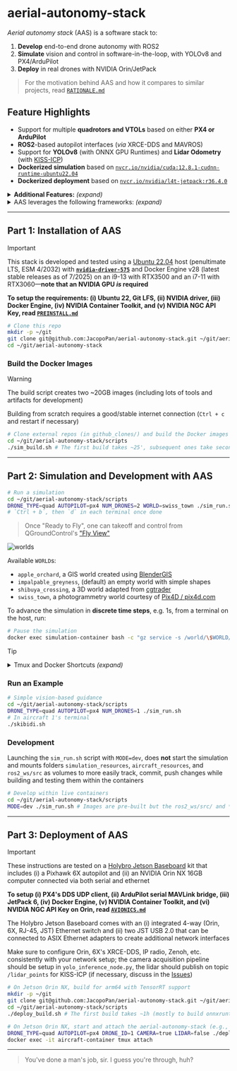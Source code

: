 # aerial-autonomy-stack

*Aerial autonomy stack* (AAS) is a software stack to:

1. **Develop** end-to-end drone autonomy with ROS2
2. **Simulate** vision and control in software-in-the-loop, with YOLOv8 and PX4/ArduPilot
3. **Deploy** in real drones with NVIDIA Orin/JetPack

> For the motivation behind AAS and how it compares to similar projects, read [`RATIONALE.md`](/supplementary/RATIONALE.md)

## Feature Highlights

- Support for multiple **quadrotors and VTOLs** based on either **PX4 or ArduPilot**
- **ROS2**-based autopilot interfaces (*via* XRCE-DDS and MAVROS)
- Support for **YOLOv8** (with ONNX GPU Runtimes) and **Lidar Odometry** (with [KISS-ICP](https://github.com/PRBonn/kiss-icp))
- **Dockerized simulation** based on [`nvcr.io/nvidia/cuda:12.8.1-cudnn-runtime-ubuntu22.04`](https://catalog.ngc.nvidia.com/orgs/nvidia/containers/cuda/tags)
- **Dockerized deployment** based on [`nvcr.io/nvidia/l4t-jetpack:r36.4.0`](https://catalog.ngc.nvidia.com/orgs/nvidia/containers/l4t-jetpack/tags)

<details>
<summary><b>Additional Features:</b> <i>(expand)</i></summary>

> - **3D worlds** for [PX4](https://docs.px4.io/main/en/simulation/#sitl-simulation-environment) and [ArduPilot](https://ardupilot.org/dev/docs/sitl-simulator-software-in-the-loop.html#sitl-architecture) software-in-the-loop (SITL) simulation
> - **Steppable simulation** interface for reinforcement learning 
> - [Zenoh](https://github.com/eclipse-zenoh/zenoh-plugin-ros2dds) inter-vehicle ROS2 bridge
> - Support for [PX4 Offboard](https://docs.px4.io/main/en/flight_modes/offboard.html) mode (e.g. CTBR/`VehicleRatesSetpoint` for agile, GNSS-denied flight) and [ArduPilot Guided](https://ardupilot.org/copter/docs/ac2_guidedmode.html) mode (including `setpoint_velocity`, `setpoint_accel` references)

</details>

<details>
<summary>AAS leverages the following frameworks: <i>(expand)</i></summary>

> [*ROS2 Humble*](https://docs.ros.org/en/rolling/Releases.html) (LTS, EOL 5/2027), [*Gazebo Sim Harmonic*](https://gazebosim.org/docs/latest/releases/) (LTS, EOL 9/2028), [*PX4 1.16*](https://github.com/PX4/PX4-Autopilot/releases) interfaced *via* [XRCE-DDS](https://github.com/eProsima/Micro-XRCE-DDS/releases), [*ArduPilot 4.6*](https://github.com/ArduPilot/ardupilot/releases) interfaced *via* [MAVROS](https://github.com/mavlink/mavros/releases), [*YOLOv8*](https://github.com/ultralytics/ultralytics/releases) on [*ONNX Runtime 1.22*](https://onnxruntime.ai/getting-started) (latest stable releases as of 8/2025), [*L4T 36* (Ubuntu 22-based)/*JetPack 6*](https://developer.nvidia.com/embedded/jetpack-archive) (for deployment only, latest major release as of 8/2025)

</details>

<!-- TODO: add video of example startup/usage with API from git clone on -->

---

## Part 1: Installation of AAS

> [!IMPORTANT]
> This stack is developed and tested using a [Ubuntu 22.04](https://ubuntu.com/about/release-cycle) host (penultimate LTS, ESM 4/2032) with [**`nvidia-driver-575`**](https://developer.nvidia.com/datacenter-driver-archive) and Docker Engine v28 (latest stable releases as of 7/2025) on an i9-13 with RTX3500 and an i7-11 with RTX3060—**note that an NVIDIA GPU *is* required**
> 
> **To setup the requirements: (i) Ubuntu 22, Git LFS, (ii) NVIDIA driver, (iii) Docker Engine, (iv) NVIDIA Container Toolkit, and (v) NVIDIA NGC API Key, read [`PREINSTALL.md`](/supplementary/PREINSTALL.md)**

```sh
# Clone this repo
mkdir -p ~/git
git clone git@github.com:JacopoPan/aerial-autonomy-stack.git ~/git/aerial-autonomy-stack
cd ~/git/aerial-autonomy-stack
```

### Build the Docker Images

> [!WARNING]
> The build script creates two ~20GB images (including lots of tools and artifacts for development)
> 
> Building from scratch requires a good/stable internet connection (`Ctrl + c` and restart if necessary)

```sh
# Clone external repos (in github_clones/) and build the Docker images
cd ~/git/aerial-autonomy-stack/scripts
./sim_build.sh # The first build takes ~25', subsequent ones take seconds to minutes
```

---

## Part 2: Simulation and Development with AAS

```sh
# Run a simulation
cd ~/git/aerial-autonomy-stack/scripts
DRONE_TYPE=quad AUTOPILOT=px4 NUM_DRONES=2 WORLD=swiss_town ./sim_run.sh # Check the script for more options
# `Ctrl + b`, then `d` in each terminal once done
```

> Once "Ready to Fly", one can takeoff and control from QGroundControl's ["Fly View"](https://docs.qgroundcontrol.com/master/en/qgc-user-guide/fly_view/fly_view.html)

![worlds](https://github.com/user-attachments/assets/45a2f2ad-cc31-4d71-aa2e-4fe542a59a77)

Available `WORLD`s:
- `apple_orchard`, a GIS world created using [BlenderGIS](https://github.com/domlysz/BlenderGIS)
- `impalpable_greyness`, (default) an empty world with simple shapes
- `shibuya_crossing`, a 3D world adapted from [cgtrader](https://www.cgtrader.com/)
- `swiss_town`, a photogrammetry world courtesy of [Pix4D / pix4d.com](https://support.pix4d.com/hc/en-us/articles/360000235126)

To advance the simulation in **discrete time steps**, e.g. 1s, from a terminal on the host, run:

```sh
# Pause the simulation
docker exec simulation-container bash -c "gz service -s /world/\$WORLD/control --reqtype gz.msgs.WorldControl --reptype gz.msgs.Boolean --req 'multi_step: 250, pause: true'" # Adjust multi_step based on the value of max_step_size in the world's .sdf 
```

> [!TIP]
> <details>
> <summary>Tmux and Docker Shortcuts <i>(expand)</i></summary>
> 
> - Move between Tmux windows with `Ctrl + b`, then `n`, `p`
> - Move between Tmux panes with `Ctrl + b`, then `arrow keys`
> - Enter copy mode to scroll back with `Ctrl + [`, then `arrow keys`, exit with `q`
> - Split a Tmux window with `Ctrl + b`, then `"` (horizontal) or `%` (vertical)
> - Detach Tmux with `Ctrl + b`, then `d`
> ```sh
> tmux list-sessions # List all sessions
> tmux attach-session -t [session_name] # Reattach a session
> tmux kill-session -t [session_name] # Kill a session
> tmux kill-server # Kill all sessions
> ```
> Docker hygiene:
> ```sh
> docker ps -a # List containers
> docker stop $(docker ps -q) # Stop all containers
> docker container prune # Remove all stopped containers
> 
> docker images # List images
> docker image prune # Remove untagged images
> docker rmi <image_name_or_id> # Remove a specific image
> docker builder prune # Clear the cache system wide
> ```
> 
> </details>

### Run an Example

```sh
# Simple vision-based guidance
cd ~/git/aerial-autonomy-stack/scripts
DRONE_TYPE=quad AUTOPILOT=px4 NUM_DRONES=1 ./sim_run.sh
# In aircraft 1's terminal
./skibidi.sh
```

<!-- TODO: add video of the skibidi example -->

### Development

Launching the `sim_run.sh` script with `MODE=dev`, does **not** start the simulation and mounts folders `simulation_resources`, `aircraft_resources`, and `ros2_ws/src` as volumes to more easily track, commit, push changes while building and testing them within the containers

```sh
# Develop within live containers
cd ~/git/aerial-autonomy-stack/scripts
MODE=dev ./sim_run.sh # Images are pre-built but the ros2_ws/src/ and *_resources/ folders are mounted from the host
```

---

## Part 3: Deployment of AAS

> [!IMPORTANT]
> These instructions are tested on a [Holybro Jetson Baseboard](https://holybro.com/products/pixhawk-jetson-baseboard) kit that includes (i) a Pixhawk 6X autopilot and (ii) an NVIDIA Orin NX 16GB computer connected via both serial and ethernet
> 
> **To setup (i) PX4's DDS UDP client, (ii) ArduPilot serial MAVLink bridge, (iii) JetPack 6, (iv) Docker Engine, (v) NVIDIA Container Toolkit, and (vi) NVIDIA NGC API Key on Orin, read [`AVIONICS.md`](/supplementary/AVIONICS.md)**
>
> The Holybro Jetson Baseboard comes with an (i) integrated 4-way (Orin, 6X, RJ-45, JST) Ethernet switch and (ii) two JST USB 2.0 that can be connected to ASIX Ethernet adapters to create additional network interfaces
> 
> Make sure to configure Orin, 6X's XRCE-DDS, IP radio, Zenoh, etc. consistently with your network setup; the camera acquisition pipeline should be setup in `yolo_inference_node.py`, the lidar should publish on topic `/lidar_points` for KISS-ICP (if necessary, discuss in the [Issues](https://github.com/JacopoPan/aerial-autonomy-stack/issues))


```sh
# On Jetson Orin NX, build for arm64 with TensorRT support
mkdir -p ~/git
git clone git@github.com:JacopoPan/aerial-autonomy-stack.git ~/git/aerial-autonomy-stack
cd ~/git/aerial-autonomy-stack/scripts
./deploy_build.sh # The first build takes ~1h (mostly to build onnxruntime-gpu from source)
```

```sh
# On Jetson Orin NX, start and attach the aerial-autonomy-stack (e.g., from ssh)
DRONE_TYPE=quad AUTOPILOT=px4 DRONE_ID=1 CAMERA=true LIDAR=false ./deploy_run.sh
docker exec -it aircraft-container tmux attach
```

---
> You've done a man's job, sir. I guess you're through, huh?

<!-- 



## TODOs

- Implement MAVROS subscribers to ardupilot_interface

/mavros/global_position/global
    NavSatFix
/mavros/local_position/odom 
    nav_msgs/msg/Odometry
    (alternatives /mavros/global_position/local nav_msgs/msg/Odometry AND /mavros/local_position/pose geometry_msgs/msg/PoseStamped)

/mavros/global_position/local
  nav_msgs/msg/Odometry

/mavros/local_position/velocity_body
    geometry_msgs/msg/TwistStamped
    (alternative /mavros/local_position/velocity_local geometry_msgs/msg/TwistStamped)

/mavros/vfr_hud
  mavros_msgs/msg/VfrHud

/mavros/home_position/home 
    mavros_msgs/msg/HomePosition

/mavros/state
    mavros_msgs/msg/State

finally ros2 service call /mavros/vehicle_info_get mavros_msgs/srv/VehicleInfoGet

----------------
alt_ = ???; // AMSL
    /mavros/vfr_hud 
    Type: mavros_msgs/msg/VfrHud

//  xy_valid_ = msg->xy_valid;
// z_valid_ = msg->z_valid;
// v_xy_valid_ = msg->v_xy_valid;
// v_z_valid_ = msg->v_z_valid;
// Position in local NED frame
x_ = msg->x; // N
y_= msg->y; // E
z_ = msg->z; // D
    /mavros/global_position/local
    nav_msgs/msg/Odometry
heading_ = msg->heading; // Euler yaw angle transforming the tangent plane relative to NED earth-fixed frame, -PI..+PI,  (radians)
    /mavros/global_position/compass_hdg 
    std_msgs/msg/Float64
    also in
    /mavros/vfr_hud 
    Type: mavros_msgs/msg/VfrHud
// Velocity in NED frame
vx_ = msg->vx;
vy_ = msg->vy;
vz_ = msg->vz;
    see /mavros/global_position/local
    nav_msgs/msg/Odometry ?
// Angular velocity in NED frame
// Position of reference point (local NED frame origin) in global (GPS / WGS84) frame
// xy_global_ = msg->xy_global; // Validity of reference
// z_global_ = msg->z_global; // Validity of reference
ref_lat_ = msg->ref_lat;
ref_lon_ = msg->ref_lon;
ref_alt_ = msg->ref_alt; // AMSL
    /mavros/home_position/home 
    mavros_msgs/msg/HomePosition
    but altitude is ellipsoid

// pose_frame_ = msg->pose_frame; // 1:  NED earth-fixed frame, 2: FRD world-fixed frame, arbitrary heading
// velocity_frame_ = msg->velocity_frame; // 1:  NED earth-fixed frame, 2: FRD world-fixed frame, arbitrary heading, 3: FRD body-fixed frame
position_ = msg->position;
q_ = msg->q;
    /mavros/global_position/local
    nav_msgs/msg/Odometry

    but also (probably better)
    /mavros/local_position/odom 
    nav_msgs/msg/Odometry
    although the twist part is different (is is the lin/ang vel???)

    as well as (only position and quat)
    /mavros/local_position/pose
    geometry_msgs/msg/PoseStamped

velocity_ = msg->velocity;
angular_velocity_ = msg->angular_velocity;

    /mavros/local_position/velocity_body
    geometry_msgs/msg/TwistStamped
    (is this the same twist as local_position/odom ???)

    what is the difference with:
    /mavros/local_position/velocity_local


true_airspeed_m_s_ = msg->true_airspeed_m_s;
    /mavros/vfr_hud 
    Type: mavros_msgs/msg/VfrHud

command_ack_ = msg->command;
command_ack_result_ = msg->result;
command_ack_from_external_ = msg->from_external;
    mode from mavros_msgs/msg/State is probably more interesting

target_system_id_ = msg->system_id; // get target_system_id from PX4's MAV_SYS_ID once
    see ros2 service call /mavros/vehicle_info_get

arming_state_ = msg->arming_state; // DISARMED = 1, ARMED = 2
    /mavros/state
    mavros_msgs/msg/State
    (incldes mode too)

vehicle_type_ = msg->vehicle_type; // ROTARY_WING = 1, FIXED_WING = 2 (ROVER = 3)
is_vtol_ = msg->is_vtol; // bool
is_vtol_tailsitter_ = msg->is_vtol_tailsitter; // bool
in_transition_mode_ = msg->in_transition_mode; // bool
in_transition_to_fw_ = msg->in_transition_to_fw; // bool
    ros2 service call /mavros/vehicle_info_get mavros_msgs/srv/VehicleInfoGet
    requester: making request: mavros_msgs.srv.VehicleInfoGet_Request(sysid=0, compid=0, get_all=False)
    response:
    mavros_msgs.srv.VehicleInfoGet_Response(success=True, vehicles=[mavros_msgs.msg.VehicleInfo(header=std_msgs.msg.Header(
        stamp=builtin_interfaces.msg.Time(sec=2254, nanosec=211000000), frame_id=''), available_info=3, sysid=1, compid=1, autopilot=3, type=2, 
        system_status=4, base_mode=217, custom_mode=4, mode='GUIDED', mode_id=4, capabilities=64495, flight_sw_version=67502847,
        middleware_sw_version=0, os_sw_version=0, board_version=0, flight_custom_version='3939643464626531', vendor_id=0, product_id=0, uid=0)])

pre_flight_checks_pass_ = msg->pre_flight_checks_pass; // bool
    can use MAV_STATE in
    /mavros/state
    mavros_msgs/msg/State

----------------

- Remove set_altitude from PX4Interface
- Change Orbit service to an action

- Implement ardupilot_interface services
  speed
  reposition
- Implement ardupilot_interface actions
  takeoff
  landing
  orbit
  offboard

- Determine how to inteactively send rates, attitude, trajectory, velocity, acceleration references for Offboard/Guided modes

- Create and implement vision/control node

- Double check mutex and sleep use in px4_interface
- Make sure that for all maps, all vehicles, a simple autonomous takeoff + loiter + landing example works with up to 3 vehicles with sensors

### Known Issues

- Command 178 MAV_CMD_DO_CHANGE_SPEED is accepted but not effective in changing speed for VTOL
- ArduPilot SITL for Iris uses option -f that also sets "external": True, this is not the case for the Alti Transition from ArduPilot/SITL_Models 
- Must adjust orientation of the lidar and frame of the lidar odometry for VTOLs
- In yolo_inference_node.py, cannot open GPU accelerated (nvh264dec) GStreamer pipeline with cv2.VideoCapture, might need to recompile OpenCV to have both CUDA and GStreamer support (or use python3-gi gir1.2-gst-plugins-base-1.0 gir1.2-gstreamer-1.0 and circumbent OpenCV)
- ROS2 action cancellation from CLI does not work (File "/opt/ros/humble/local/lib/python3.10/dist-packages/rclpy/executors.py", line 723, in wait_for_ready_callbacks - return next(self._cb_iter) - ValueError: generator already executing), use cancellable_action.py instead
- Cannot use **/.git in .dockerignore because PX4 and ArduPilot use it in their build
- PX4 messages 1.16 have VehicleStatus on MESSAGE_VERSION = 1, topic fmu/out/vehicle_status_v1
- QGC does not save roll and pitch in the telemetry bar for PX4 VTOLs (MAV_TYPE 22)
- QGC is started with a virtual joystick (with low throttle for VTOLs and centered throttle for quads), this is reflective of real-life but note that this counts as "RC loss" when switching focus from one autopilot instance to another



-->
